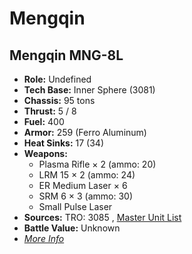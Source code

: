 # Mengqin 

## Mengqin MNG-8L 

- **Role:** Undefined 
- **Tech Base:** Inner Sphere (3081) 
- **Chassis:** 95 tons 
- **Thrust:** 5 / 8 
- **Fuel:** 400 
- **Armor:** 259 (Ferro Aluminum) 
- **Heat Sinks:** 17 (34) 
- **Weapons:** 
  - Plasma Rifle × 2 (ammo: 20) 
  - LRM 15 × 2 (ammo: 24) 
  - ER Medium Laser × 6 
  - SRM 6 × 3 (ammo: 30) 
  - Small Pulse Laser 
- **Sources:** TRO: 3085 , [Master Unit List](http://masterunitlist.info/Unit/Details/4620) 
- **Battle Value:** Unknown 
- [*More Info*](mengqin/mengqin_mng-8l.md) 

